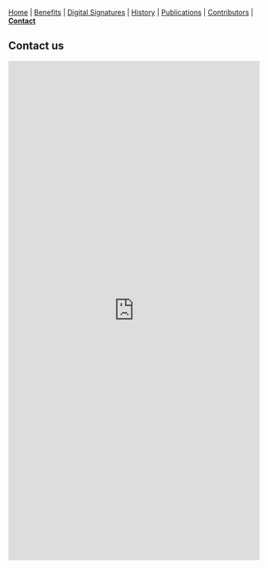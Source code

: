 [Home](index) | [Benefits](benefits) | [Digital Signatures](signatures)  | [History](history) | [Publications](publications) | [Contributors](contributors) | **[Contact](contact)**

## Contact us

<iframe width="640px" height="1000px" src="https://forms.office.com/e/e9vDbusXG5?embed=true" frameborder="0" marginwidth="0" marginheight="0" style="border: none; max-width:100%; max-height:100vh" allowfullscreen webkitallowfullscreen mozallowfullscreen msallowfullscreen> </iframe>
